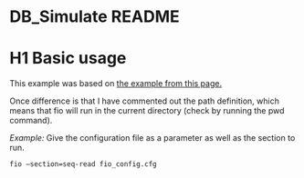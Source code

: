 DB_Simulate README
============

# H1 Basic usage

This example was based on [the example from this page.](https://blog.dbi-services.com/flexible-io-simulating-database-like-io-activity-without-an-installed-database/)

Once difference is that I have commented out the path definition, which means that fio will run in the current directory (check by running the pwd command).

*Example:*
Give the configuration file as a parameter as well as the section to run.

```Bash
fio –section=seq-read fio_config.cfg
```